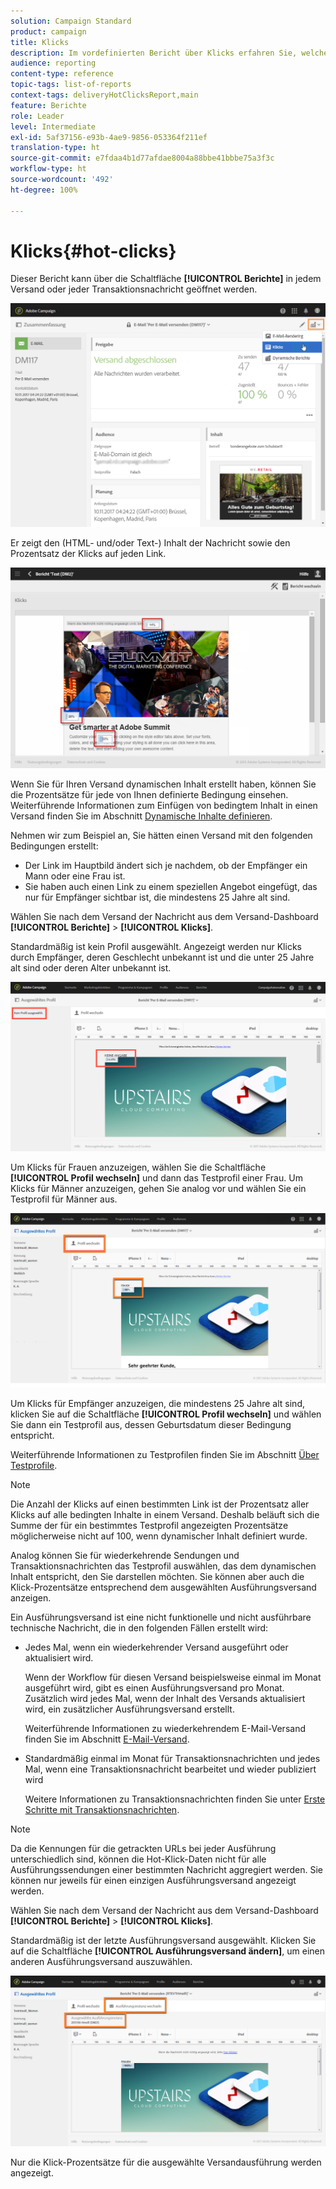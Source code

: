 ```yaml
---
solution: Campaign Standard
product: campaign
title: Klicks
description: Im vordefinierten Bericht über Klicks erfahren Sie, welche Links Ihre Kunden im Versand angeklickt haben.
audience: reporting
content-type: reference
topic-tags: list-of-reports
context-tags: deliveryHotClicksReport,main
feature: Berichte
role: Leader
level: Intermediate
exl-id: 5af37156-e93b-4ae9-9856-053364f211ef
translation-type: ht
source-git-commit: e7fdaa4b1d77afdae8004a88bbe41bbbe75a3f3c
workflow-type: ht
source-wordcount: '492'
ht-degree: 100%

---
```


# Klicks{#hot-clicks}

Dieser Bericht kann über die Schaltfläche **[!UICONTROL Berichte]** in jedem Versand oder jeder Transaktionsnachricht geöffnet werden.

![](assets/delivery_reports_hot-clicks_4.png)

Er zeigt den (HTML- und/oder Text-) Inhalt der Nachricht sowie den Prozentsatz der Klicks auf jeden Link.

![](assets/delivery_reports_10.png)

Wenn Sie für Ihren Versand dynamischen Inhalt erstellt haben, können Sie die Prozentsätze für jede von Ihnen definierte Bedingung einsehen. Weiterführende Informationen zum Einfügen von bedingtem Inhalt in einen Versand finden Sie im Abschnitt [Dynamische Inhalte definieren](../../designing/using/personalization.md#defining-dynamic-content-in-an-email).

Nehmen wir zum Beispiel an, Sie hätten einen Versand mit den folgenden Bedingungen erstellt:

* Der Link im Hauptbild ändert sich je nachdem, ob der Empfänger ein Mann oder eine Frau ist.
* Sie haben auch einen Link zu einem speziellen Angebot eingefügt, das nur für Empfänger sichtbar ist, die mindestens 25 Jahre alt sind.

Wählen Sie nach dem Versand der Nachricht aus dem Versand-Dashboard **[!UICONTROL Berichte]** > **[!UICONTROL Klicks]**.

Standardmäßig ist kein Profil ausgewählt. Angezeigt werden nur Klicks durch Empfänger, deren Geschlecht unbekannt ist und die unter 25 Jahre alt sind oder deren Alter unbekannt ist.

![](assets/delivery_reports_hot-clicks_1.png)

Um Klicks für Frauen anzuzeigen, wählen Sie die Schaltfläche **[!UICONTROL Profil wechseln]** und dann das Testprofil einer Frau. Um Klicks für Männer anzuzeigen, gehen Sie analog vor und wählen Sie ein Testprofil für Männer aus.

![](assets/delivery_reports_hot-clicks_2.png)

Um Klicks für Empfänger anzuzeigen, die mindestens 25 Jahre alt sind, klicken Sie auf die Schaltfläche **[!UICONTROL Profil wechseln]** und wählen Sie dann ein Testprofil aus, dessen Geburtsdatum dieser Bedingung entspricht.

Weiterführende Informationen zu Testprofilen finden Sie im Abschnitt [Über Testprofile](../../audiences/using/managing-test-profiles.md).

>[!NOTE]
>
>Die Anzahl der Klicks auf einen bestimmten Link ist der Prozentsatz aller Klicks auf alle bedingten Inhalte in einem Versand. Deshalb beläuft sich die Summe der für ein bestimmtes Testprofil angezeigten Prozentsätze möglicherweise nicht auf 100, wenn dynamischer Inhalt definiert wurde.

Analog können Sie für wiederkehrende Sendungen und Transaktionsnachrichten das Testprofil auswählen, das dem dynamischen Inhalt entspricht, den Sie darstellen möchten. Sie können aber auch die Klick-Prozentsätze entsprechend dem ausgewählten Ausführungsversand anzeigen.

Ein Ausführungsversand ist eine nicht funktionelle und nicht ausführbare technische Nachricht, die in den folgenden Fällen erstellt wird:

* Jedes Mal, wenn ein wiederkehrender Versand ausgeführt oder aktualisiert wird.

   Wenn der Workflow für diesen Versand beispielsweise einmal im Monat ausgeführt wird, gibt es einen Ausführungsversand pro Monat. Zusätzlich wird jedes Mal, wenn der Inhalt des Versands aktualisiert wird, ein zusätzlicher Ausführungsversand erstellt.

   Weiterführende Informationen zu wiederkehrendem E-Mail-Versand finden Sie im Abschnitt [E-Mail-Versand](../../automating/using/email-delivery.md).

* Standardmäßig einmal im Monat für Transaktionsnachrichten und jedes Mal, wenn eine Transaktionsnachricht bearbeitet und wieder publiziert wird

   Weitere Informationen zu Transaktionsnachrichten finden Sie unter [Erste Schritte mit Transaktionsnachrichten](../../channels/using/getting-started-with-transactional-msg.md).

>[!NOTE]
>
>Da die Kennungen für die getrackten URLs bei jeder Ausführung unterschiedlich sind, können die Hot-Klick-Daten nicht für alle Ausführungssendungen einer bestimmten Nachricht aggregiert werden. Sie können nur jeweils für einen einzigen Ausführungsversand angezeigt werden.

Wählen Sie nach dem Versand der Nachricht aus dem Versand-Dashboard **[!UICONTROL Berichte]** > **[!UICONTROL Klicks]**.

Standardmäßig ist der letzte Ausführungsversand ausgewählt. Klicken Sie auf die Schaltfläche **[!UICONTROL Ausführungsversand ändern]**, um einen anderen Ausführungsversand auszuwählen.

![](assets/delivery_reports_hot-clicks_3.png)

Nur die Klick-Prozentsätze für die ausgewählte Versandausführung werden angezeigt.
